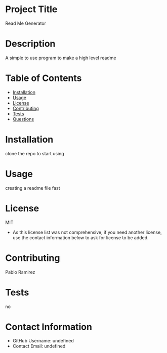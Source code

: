 # Project Title

Read Me Generator

# Description

A simple to use program to make a high level readme

# Table of Contents

- [Installation](#-Installation)
- [Usage](#-Usage)
- [License](#-Installation)
- [Contributing](#-Contributing)
- [Tests](#-Tests)
- [Questions](#-Contact-Information)

# Installation

clone the repo to start using

# Usage

creating a readme file fast

# License

MIT

- As this license list was not comprehensive, if you need another license, use the contact information below to ask for license to be added.

# Contributing

Pablo Ramirez

# Tests

no

# Contact Information

- GitHub Username: undefined
- Contact Email: undefined

